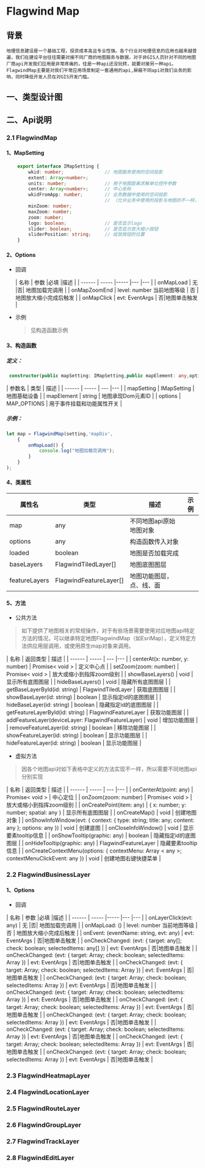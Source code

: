 # Flagwind Map

## 背景

    地理信息建设是一个基础工程，投资成本高且专业性强。各个行业对地理信息的应用也越来越普遍，我们在建设平台往往需要对接不同厂商的地图服务与数据，对于非GIS人员针对不同的地图厂商api开发我们应用是非常疼痛的，往是一种api还没玩转，就要对接另一种api。FlagwindMap主要是对我们平常应用场景制定一套通用的api,屏蔽不同api对我们业务的影响，同时降低开发人员在对GIS开发门槛。

## 一、类型设计图

## 二、Api说明

### 2.1 FlagwindMap

#### 1、MapSetting

```typescript
    export interface IMapSetting {
        wkid: number;               // 地图服务使用的空间投影
        extent: Array<number>;
        units: number;              // 用于地图距离求解单位控件参数
        center: Array<number>;      // 中心坐标
        wkidFromApp: number;        // 业务数据中使用的空间投影
                                    // （允许业务中使用的投影与地图的不一样，程序会自动转换）
        minZoom: number;
        maxZoom: number;
        zoom: number;
        logo: boolean;              // 是否显示logo
        slider: boolean;            // 是否显示放大缩小按钮
        sliderPosition: string;     // 绽放按钮的位置
    }
```

#### 2、Options

- 回调

    | 名称   | 参数 |必填    |描述  |
    | ------ | ----- |----- |--- |--- |
    | onMapLoad | 无 |否|   地图加载完调用   |
    | onMapZoomEnd | level: number 当前地图等级 | 否 | 地图放大缩小完成后触发   |
    | onMapClick | evt: EventArgs  |   否|地图单击触发   |

- 示例

    > 见构造函数示例

#### 3、构造函数

##### 定义：

```typescript
 constructor(public mapSetting: IMapSetting,public mapElement: any,options: any)
```

| 参数名   | 类型   | 描述  |
| ------ | ----- | --- |--- |
| mapSetting | IMapSetting |  地图基础设备   |
| mapElement | string   | 地图承现Dom元素ID    |
| options   | MAP_OPTIONS    | 用于事件挂载和功能属性开关   |

##### 示例：

```typescript
let map = FlagwindMap(setting,'mapDiv',
    {
        onMapLoad() {
            console.log("地图加载完调用");
        }
    }
);
```

#### 4、类属性

| 属性名   | 类型   | 描述  |示例  |
| ------ | ----- | --- |--- |
| map | any | 不同地图api原始地图对象  |
| options   |  any  | 构造函数传入对象    |
| loaded   | boolean    | 地图是否加载完成   |
| baseLayers   | FlagwindTiledLayer[]  | 地图底图图层   |
| featureLayers   | FlagwindFeatureLayer[]  | 地图功能图层，点、线、面   |

#### 5、方法

- 公共方法
> 如下提供了地图相关的常规操作，对于有些场景需要使用对应地图api特定方法的情况，可以继承特定地图FlagwindMap（如EsriMap），定义特定方法供应用层调用，或使用原生map对象来调用。

| 名称   | 返回类型   | 描述  |
| ------ | ----- | --- |--- |
| centerAt(x: number, y: number) | Promise< void > | 定义中心点     |
| setZoom(zoom: number) | Promise< void > | 放大或缩小到指挥zoom级别     |
| showBaseLayers()   | void   | 显示所有底图图层    |
| hideBaseLayers()   | void    | 隐藏所有底图图层   |
| getBaseLayerById(id: string)   | FlagwindTiledLayer    | 获取底图图层   |
| showBaseLayer(id: string)   | boolean   | 显示指定id的底图图层    |
| hideBaseLayer(id: string)   | boolean    | 隐藏指定id的底图图层   |
| getFeatureLayerById(id: string)   | FlagwindFeatureLayer    | 获取功能图层   |
| addFeatureLayer(deviceLayer: FlagwindFeatureLayer)   | void   | 增加功能图层    |
| removeFeatureLayer(id: string)   | boolean    | 移除功能图层   |
| showFeatureLayer(id: string)   | boolean    | 显示功能图层   |
| hideFeatureLayer(id: string)   | boolean    | 显示功能图层   |

- 虚拟方法

> 因各个地图api对如下表格中定义的方法实现不一样，所以需要不同地图api分别实现

| 名称   | 返回类型   | 描述  |
| ------ | ----- | --- |--- |
| onCenterAt(point: any) | Promise< void > | 中心定位     |
| onZoom(zoom: number) | Promise< void > | 放大或缩小到指挥zoom级别     |
| onCreatePoint(item: any) | { x: number; y: number; spatial: any }   | 显示所有底图图层    |
| onCreateMap() | void    | 创建地图对象   |
| onShowInfoWindow(evt: { context: { type: string; title: any; content: any }; options: any })   | void    | 创建底图   |
| onCloseInfoWindow()   | void   | 显示要素tooltip信息    |
| onShowTooltip(graphic: any)  | boolean    | 隐藏指定id的底图图层   |
| onHideTooltip(graphic: any)  | FlagwindFeatureLayer    | 隐藏要素tooltip信息   |
| onCreateContextMenu(options: { contextMenu: Array < any >; contextMenuClickEvent: any })  | void   | 创建地图右键快捷菜单   |

### 2.2 FlagwindBusinessLayer

#### 1、Options

- 回调

| 名称   | 参数 |必填    |描述  |
| ------ | ----- |----- |--- |--- |
| onLayerClick(evt: any)  | 无 |否|   地图加载完调用   |
| onMapLoad: () | level: number 当前地图等级 | 否 | 地图放大缩小完成后触发   |
| onEvent: (eventName: string, evt: any) | evt: EventArgs  |   否|地图单击触发   |
| onCheckChanged: (evt: { target: any[]; check: boolean; selectedItems: any[] }) | evt: EventArgs  |   否|地图单击触发   |
| onCheckChanged: (evt: { target: Array<any>; check: boolean; selectedItems: Array<any> }) | evt: EventArgs  |   否|地图单击触发   |
| onCheckChanged: (evt: { target: Array<any>; check: boolean; selectedItems: Array<any> }) | evt: EventArgs  |   否|地图单击触发   |
| onCheckChanged: (evt: { target: Array<any>; check: boolean; selectedItems: Array<any> }) | evt: EventArgs  |   否|地图单击触发   |
| onCheckChanged: (evt: { target: Array<any>; check: boolean; selectedItems: Array<any> }) | evt: EventArgs  |   否|地图单击触发   |
| onCheckChanged: (evt: { target: Array<any>; check: boolean; selectedItems: Array<any> }) | evt: EventArgs  |   否|地图单击触发   |
| onCheckChanged: (evt: { target: Array<any>; check: boolean; selectedItems: Array<any> }) | evt: EventArgs  |   否|地图单击触发   |
| onCheckChanged: (evt: { target: Array<any>; check: boolean; selectedItems: Array<any> }) | evt: EventArgs  |   否|地图单击触发   |
| onCheckChanged: (evt: { target: Array<any>; check: boolean; selectedItems: Array<any> }) | evt: EventArgs  |   否|地图单击触发   |
| onCheckChanged: (evt: { target: Array<any>; check: boolean; selectedItems: Array<any> }) | evt: EventArgs  |   否|地图单击触发   |

### 2.3 FlagwindHeatmapLayer

### 2.4 FlagwindLocationLayer

### 2.5 FlagwindRouteLayer

### 2.6 FlagwindGroupLayer

### 2.7 FlagwindTrackLayer

### 2.8 FlagwindEditLayer
